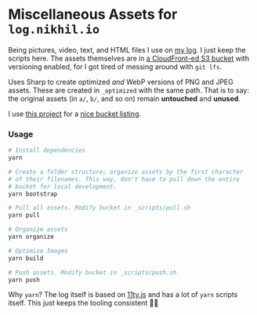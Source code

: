 # Miscellaneous Assets for `log.nikhil.io`

Being pictures, video, text, and HTML files I use on [my log](https://log.nikhil.io/). I just keep the scripts here. The assets themselves are in [a CloudFront-ed S3 bucket](https://static-log.nikhil.io) with versioning enabled, for I got tired of messing around with `git lfs`.

Uses Sharp to create optimized _and_ WebP versions of PNG and JPEG assets. These are created in `_optimized` with the same path. That is to say: the original assets (in `a/`, `b/`, and so on) remain **untouched** and **unused**.

I use [this project](https://github.com/afreeorange/s3-bucket-listing) for a [nice bucket listing](https://static-log.nikhil.io/).

### Usage

```bash
# Install dependencies
yarn

# Create a folder structure; organize assets by the first character
# of their filenames. This way, don't have to pull down the entire
# bucket for local development.
yarn bootstrap

# Pull all assets. Modify bucket in _scripts/pull.sh
yarn pull

# Organize assets
yarn organize

# Optimize Images
yarn build

# Push assets. Modify bucket in _scripts/push.sh
yarn push
```

Why `yarn`? The log itself is based on [11ty.js](https://www.11ty.dev/) and has a lot of `yarn` scripts itself. This just keeps the tooling consistent 🤷‍♂️
